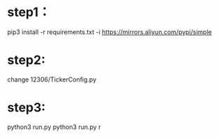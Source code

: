 # step1：
pip3 install -r requirements.txt -i https://mirrors.aliyun.com/pypi/simple

# step2:
change 12306/TickerConfig.py

# step3:
python3 run.py
python3 run.py r